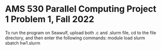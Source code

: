 # AMS 530 Parallel Computing Project 1 Problem 1, Fall 2022 

To run the program on Seawulf, upload both .c and .slurm file, cd to the file directory, and then enter the following commands: 
module load slurm
sbatch hw1.slurm

